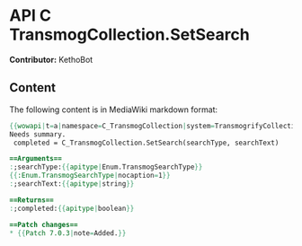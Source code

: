 # API C TransmogCollection.SetSearch

**Contributor:** KethoBot

## Content

The following content is in MediaWiki markdown format:

```mediawiki
{{wowapi|t=a|namespace=C_TransmogCollection|system=TransmogrifyCollection}}
Needs summary.
 completed = C_TransmogCollection.SetSearch(searchType, searchText)

==Arguments==
:;searchType:{{apitype|Enum.TransmogSearchType}}
{{:Enum.TransmogSearchType|nocaption=1}}
:;searchText:{{apitype|string}}

==Returns==
:;completed:{{apitype|boolean}}

==Patch changes==
* {{Patch 7.0.3|note=Added.}}
```